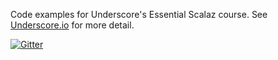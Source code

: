 Code examples for Underscore's Essential Scalaz course. See [Underscore.io](http://underscore.io/) for more detail.


[![Gitter](https://badges.gitter.im/Join%20Chat.svg)](https://gitter.im/underscoreio/essential-scalaz-code?utm_source=badge&utm_medium=badge&utm_campaign=pr-badge&utm_content=badge)